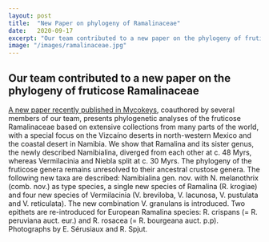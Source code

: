 ```yaml
---
layout: post
title:  "New Paper on phylogeny of Ramalinaceae"
date:   2020-09-17
excerpt: "Our team contributed to a new paper on the phylogeny of fruticose Ramalinaceae" 
image: "/images/ramalinaceae.jpg"
---
```


## Our team contributed to a new paper on the phylogeny of fruticose Ramalinaceae
<a href="https://mycokeys.pensoft.net/article/47287/" target="_blank">A new paper recently published in Mycokeys</a>, coauthored by several members of our team, 
presents phylogenetic analyses of the fruticose Ramalinaceae based on extensive collections from many parts of the world, with a special focus on the Vizcaíno deserts in north-western Mexico and the coastal desert in Namibia.
We show that Ramalina and its sister genus, the newly described Namibialina, diverged from each other at c. 48 Myrs, whereas Vermilacinia and Niebla split at c. 30 Myrs. The phylogeny of the fruticose genera remains unresolved to their ancestral crustose genera.
The following new taxa are described: Namibialina gen. nov. with N. melanothrix (comb. nov.) as type species, a single new species of Ramalina (R. krogiae) and four new species of Vermilacinia (V. breviloba, V. lacunosa, V. pustulata and V. reticulata). The new combination V. granulans is introduced. Two epithets are re-introduced for European Ramalina species: R. crispans (= R. peruviana auct. eur.) and R. rosacea (= R. bourgeana auct. p.p). 
Photographs by E. Sérusiaux and R. Spjut.
